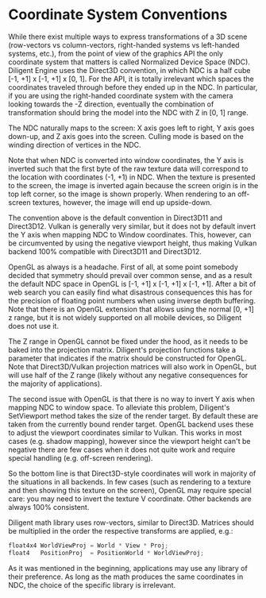 
# Coordinate System Conventions

While there exist multiple ways to express transformations of a 3D scene (row-vectors vs column-vectors, right-handed systems vs left-handed systems, etc.),
from the point of view of the graphics API the only coordinate system that matters is called Normalized Device Space (NDC). Diligent Engine uses the
Direct3D convention, in which NDC is a half cube [-1, +1] x [-1, +1] x [0, 1]. For the API, it is totally irrelevant which spaces the coordinates traveled
through before they ended up in the NDC. In particular, if you are using the right-handed coordinate system with the camera looking towards the -Z direction,
eventually the combination of transformation should bring the model into the NDC with Z in [0, 1] range.

The NDC naturally maps to the screen: X axis goes left to right, Y axis goes down-up, and Z axis goes into the screen. Culling mode is based on the
winding direction of vertices in the NDC.

Note that when NDC is converted into window coordinates, the Y axis is inverted such that the first byte of the raw texture data will correspond to the
location with coordinates (-1, +1) in NDC. When the texture is presented to the screen, the image is inverted again because the screen origin is in the
top left corner, so the image is shown properly. When rendering to an off-screen textures, however, the image will end up upside-down.

The convention above is the default convention in Direct3D11 and Direct3D12. Vulkan is generally very similar, but it does not by default invert the Y axis when
mapping NDC to Window coordinates. This, however, can be circumvented by using the negative viewport height, thus making Vulkan backend 100% compatible with 
Direct3D11 and Direct3D12.

OpenGL as always is a headache. First of all, at some point somebody decided that symmetry should prevail over common sense, and as a result the default
NDC space in OpenGL is [-1, +1] x [-1, +1] x [-1, +1]. After a bit of web search you can easily find what disastrous consequences this has for the
precision of floating point numbers when using inverse depth buffering. Note that there is an OpenGL extension that allows using the normal [0, +1] z range, 
but it is not widely supported on all mobile devices, so Diligent does not use it.
 
The Z range in OpenGL cannot be fixed under the hood, as it needs to be baked into the projection matrix. Diligent's projection functions take a parameter
that indicates if the matrix should be constructed for OpenGL. Note that Direct3D/Vulkan projection matrices will also work in OpenGL, but will use
half of the Z range (likely without any negative consequences for the majority of applications).

The second issue with OpenGL is that there is no way to invert Y axis when mapping NDC to window space. To alleviate this problem,
Diligent's SetViewport method takes the size of the render target. By default these are taken from the currently bound render target.
OpenGL backend uses these to adjust the viewport coordinates similar to Vulkan. This works in most cases (e.g. shadow mapping), however since
the viewport height can't be negative there are few cases when it does not quite work and require special handling (e.g. off-screen rendering).


So the bottom line is that Direct3D-style coordinates will work in majority of the situations in all backends.
In few cases (such as rendering to a texture and then showing this texture on the screen), OpenGL may require special care:
you may need to invert the texture V coordinate. Other backends are always 100% consistent.


Diligent math library uses row-vectors, similar to Direct3D. Matrices should be multiplied in the order the respective transforms are applied, e.g.:

```cpp
float4x4 WorldViewProj = World * View * Proj;
float4   PositionProj  = PositionWorld * WorldViewProj;
```

As it was mentioned in the beginning, applications may use any library of their preference. As long as the math produces the
same coordinates in NDC, the choice of the specific library is irrelevant.
